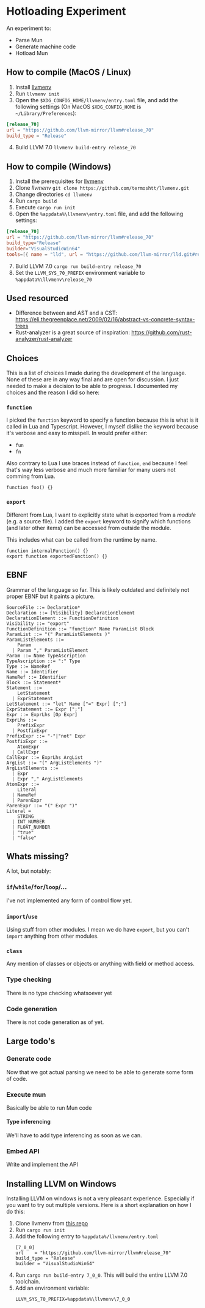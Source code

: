 # Hotloading Experiment 

An experiment to:
   
* Parse Mun
* Generate machine code
* Hotload Mun

## How to compile (MacOS / Linux)

1. Install [llvmenv](https://github.com/termoshtt/llvmenv)
2. Run `llvmenv init`
3. Open the `$XDG_CONFIG_HOME/llvmenv/entry.toml` file, and add the following settings (On MacOS
   `$XDG_CONFIG_HOME` is `~/Library/Preferences`):

```toml
[release_70]
url = "https://github.com/llvm-mirror/llvm#release_70"
build_type = "Release"
```

4. Build LLVM 7.0 `llvmenv build-entry release_70`

## How to compile (Windows)

1. Install the prerequisites for [llvmenv](https://github.com/termoshtt/llvmenv)
2. Clone *llvmenv* `git clone https://github.com/termoshtt/llvmenv.git`
3. Change directories `cd llvmenv`
4. Run `cargo build`
5. Execute `cargo run init`
6. Open the `%appdata%\llvmenv\entry.toml` file, and add the following settings:

```toml
[release_70]
url = "https://github.com/llvm-mirror/llvm#release_70"
build_type="Release"
builder="VisualStudioWin64"
tools=[{ name = "lld", url = "https://github.com/llvm-mirror/lld.git#release_70" }]
```

7. Build LLVM 7.0 `cargo run build-entry release_70`
8. Set the `LLVM_SYS_70_PREFIX` environment variable to `%appdata%\llvmenv\release_70`

## Used resourced

- Difference between and AST and a CST: https://eli.thegreenplace.net/2009/02/16/abstract-vs-concrete-syntax-trees
- Rust-analyzer is a great source of inspiration: https://github.com/rust-analyzer/rust-analyzer

## Choices

This is a list of choices I made during the development of the language. None of these are in any way final and are open for discussion. I just needed to make a decision to be able to progress. I documented my choices and the reason I did so here:

### `function`

I picked the `function` keyword to specify a function because this is what is it called in Lua and Typescript. However, I myself dislike the keyword because it's verbose and easy to misspell. In would prefer either:

- `fun`
- `fn`

Also contrary to Lua I use braces instead of `function`, `end` because I feel that's way less verbose and much more familiar for many users not comming from Lua. 

```mun
function foo() {}
```

### `export`

Different from Lua, I want to explicitly state what is exported from a *module* (e.g. a source file). I added the `export` keyword to signify which functions (and later other items) can be accessed from outside the module. 

This includes what can be called from the runtime by name.

```mun
function internalFunction() {}
export function exportedFunction() {}
```

## EBNF

Grammar of the language so far. This is likely outdated and definitely not proper EBNF but it paints a picture.

```
SourceFile ::= Declaration*
Declaration ::= [Visibility] DeclarationElement
DeclarationElement ::= FunctionDefinition
Visibility ::= "export"
FunctionDefinition ::= "function" Name ParamList Block
ParamList ::= "(" ParamListElements )"
ParamListElements ::=
    Param
  | Param "," ParamListElement 
Param ::= Name TypeAscription
TypeAscription ::= ":" Type
Type ::= NameRef
Name ::= Identifier
NameRef ::= Identifier
Block ::= Statement*
Statement ::= 
    LetStatement
  | ExprStatement
LetStatement ::= "let" Name ["=" Expr] [";"]
ExprStatement ::= Expr [";"]
Expr ::= ExprLhs [Op Expr]
ExprLhs ::= 
    PrefixExpr
  | PostfixExpr
PrefixExpr ::= "-"|"not" Expr
PostfixExpr ::= 
    AtomExpr
  | CallExpr
CallExpr ::= ExprLhs ArgList
ArgList ::= "(" ArgListElements ")"
ArgListElements ::= 
  | Expr
  | Expr "," ArgListElements
AtomExpr ::= 
    Literal
  | NameRef
  | ParenExpr
ParenExpr ::= "(" Expr ")" 
Literal = 
    STRING
  | INT_NUMBER
  | FLOAT_NUMBER
  | "true"
  | "false"
```

## Whats missing?

A lot, but notably:

### `if`/`while`/`for`/`loop`/...

I've not implemented any form of control flow yet.

### `import`/`use`

Using stuff from other modules. I mean we do have `export`, but you can't `import` anything from other modules. 

### `class`

Any mention of classes or objects or anything with field or method access.

### Type checking

There is no type checking whatsoever yet

### Code generation

There is not code generation as of yet.  

## Large todo's

### Generate code

Now that we got actual parsing we need to be able to generate some form of code.

### Execute mun

Basically be able to run Mun code

#### Type inferencing

We'll have to add type inferencing as soon as we can. 

### Embed API

Write and implement the API

## Installing LLVM on Windows

Installing LLVM on windows is not a very pleasant experience. Especially if you want to try out multiple versions. Here is a short explanation on how I do this:

1. Clone llvmenv from [this repo](https://github.com/baszalmstra/llvmenv)
2. Run `cargo run init` 
3. Add the following entry to `%appdata%/llvmenv/entry.toml`
   ```
   [7_0_0]
   url    = "https://github.com/llvm-mirror/llvm#release_70"
   build_type = "Release"
   builder = "VisualStudioWin64"
   ```
4. Run `cargo run build-entry 7_0_0`. This will build the entire LLVM 7.0 toolchain.
5. Add an environment variable:
   ```
   LLVM_SYS_70_PREFIX=%appdata%\llvmenv\7_0_0
   ```
